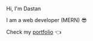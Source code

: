 Hi, I'm Dastan

I am a web developer (MERN) 😎

Check my [portfolio](https://tynyshtyq.blog) &#128072;


